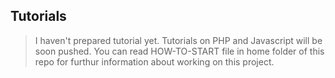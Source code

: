 ## Tutorials


> I haven't prepared tutorial yet. Tutorials on PHP and Javascript will be soon pushed.
  You can read HOW-TO-START file in home folder of this repo for furthur information
  about working on this project.



